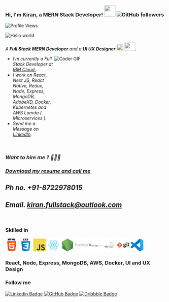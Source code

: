 ### Hi, I'm [Kiran](https://kiranfullstack.com/), a MERN Stack Developer! <img src="https://raw.githubusercontent.com/TheDudeThatCode/TheDudeThatCode/master/Assets/Hi.gif" width=35 height=35> ![GitHub followers](https://img.shields.io/github/followers/kiranFullStack?style=social)

![Profile Views](https://komarev.com/ghpvc/?username=kiranFullStack&style=flat-square)

<img src="https://raw.githubusercontent.com/kiranFullStack/kiranFullStack/master/banner.png" alt="Hello world">


<p>
  <em>
    A <b>Full Stack MERN Developer</b> and a <b>UI UX Designer</b> <img src="https://raw.githubusercontent.com/TheDudeThatCode/TheDudeThatCode/master/Assets/Medal.gif" width=20 height=20>  <img src="https://raw.githubusercontent.com/TheDudeThatCode/TheDudeThatCode/master/Assets/Developer.gif" width=35 height=25>.
  </em>
 </p>

<img align="right" alt="Coder GIF" height=250 width=350 src="https://cdn.dribbble.com/users/1579322/screenshots/6587273/blue_boy_typing_nothought.gif" />

<em>
  

-  I’m currently a Full Stack Developer at [IBM Cloud.](https://www.ibm.com/in-en/cloud).
-  I work on React, Next JS, React Native, Redux, Node, Express, MongoDB, AdobeXD, Docker, Kubernetes and AWS Lamda ( Microservices ).
-  Send me a Message on [LinkedIn](https://www.linkedin.com/in/kiranfullstack).
<br/> 

### Want to hire me ? 🧑🏽‍💻
### [Download my resume and call me](https://kiranfullstack.com/images/Kiran_FullStack.pdf)

## Ph no. +91-8722978015
## Email. kiran.fullstack@outlook.com

<br/> 
</em>

### Skilled in


<code><img height="40" src="https://raw.githubusercontent.com/github/explore/80688e429a7d4ef2fca1e82350fe8e3517d3494d/topics/html/html.png" title="html"></code>
<code><img height="40" src="https://raw.githubusercontent.com/github/explore/80688e429a7d4ef2fca1e82350fe8e3517d3494d/topics/css/css.png" title="css"></code>
<code><img height="40" src="https://raw.githubusercontent.com/github/explore/80688e429a7d4ef2fca1e82350fe8e3517d3494d/topics/javascript/javascript.png" title="javascript"></code>
<code><img height="40" src="https://raw.githubusercontent.com/github/explore/80688e429a7d4ef2fca1e82350fe8e3517d3494d/topics/react/react.png" title="react.js"></code>
<code><img height="40" src="https://raw.githubusercontent.com/github/explore/80688e429a7d4ef2fca1e82350fe8e3517d3494d/topics/nodejs/nodejs.png" title="node.js"></code>
<code><img height="40" src="https://raw.githubusercontent.com/github/explore/80688e429a7d4ef2fca1e82350fe8e3517d3494d/topics/express/express.png" title="express.js"></code>
<code><img height="40" src="https://raw.githubusercontent.com/github/explore/80688e429a7d4ef2fca1e82350fe8e3517d3494d/topics/mongodb/mongodb.png" title="mongodb"></code>
<code><img height="40" src="https://raw.githubusercontent.com/github/explore/80688e429a7d4ef2fca1e82350fe8e3517d3494d/topics/mysql/mysql.png" title="mysql"></code>
<code><img height="40" src="https://raw.githubusercontent.com/github/explore/80688e429a7d4ef2fca1e82350fe8e3517d3494d/topics/git/git.png" title="git"></code>
<code><img height="40" src="https://raw.githubusercontent.com/github/explore/80688e429a7d4ef2fca1e82350fe8e3517d3494d/topics/visual-studio-code/visual-studio-code.png" title="vscode"></code>


###  React, Node, Express, MongoDB, AWS, Docker, UI and UX Design



### Follow me

[![Linkedin Badge](https://img.shields.io/badge/-Kiran%20R-blue?style=flat-circle&logo=Linkedin&logoColor=white&link=https://www.linkedin.com/in/kiranfullstack/)](https://www.linkedin.com/in/kiranFullStack/) 
[![GitHub Badge](https://img.shields.io/badge/-@KiranR-24292e?style=flat-circle&labelColor=24292e&logo=github&logoColor=white&link=https://github.com/kishan0725)](https://github.com/kiranfullstack) 
[![Dribbble Badge](https://img.shields.io/badge/-Kiran%20R-E94C89?style=flat-circle&logo=Dribbble&logoColor=white&link=https://www.linkedin.com/in/kiranfullstack/)](https://www.dribbble.com/kiranFullStack/)


